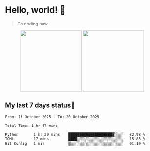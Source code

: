 # Hello, world! 🥰
> Go coding now.

<div align="center">
<div><img src="https://github-readme-stats.vercel.app/api?username=Xrondev&count_private=true" height="200px"/> <img src="https://github-readme-stats.vercel.app/api/top-langs/?username=Xrondev" height="200px"/></div>
</div>
<div align="center"></div>  

## My last 7 days status🧐

<!--START_SECTION:waka-->

```txt
From: 13 October 2025 - To: 20 October 2025

Total Time: 1 hr 47 mins

Python       1 hr 29 mins    ████████████████████▓░░░░   82.98 %
TOML         17 mins         ████░░░░░░░░░░░░░░░░░░░░░   15.83 %
Git Config   1 min           ▒░░░░░░░░░░░░░░░░░░░░░░░░   01.19 %
```

<!--END_SECTION:waka-->
